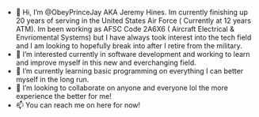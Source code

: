 - 👋 Hi, I’m @ObeyPrinceJay AKA Jeremy Hines. Im currently finishing up 20 years of serving in the United States Air Force ( Currently at 12 years ATM). Im been working as AFSC Code 2A6X6 ( Aircraft Electrical & Envriomental Systems) but I have always took interest into the tech field and I am looking to hopefully break into after I retire from the military.
- 👀 I’m interested currently in software development and working to learn and improve myself in this new and everchanging field.
- 🌱 I’m currently learning basic programming on everything I can better myself in the long run.
- 💞️ I’m looking to collaborate on anyone and everyone lol the more experience the better for me!
- 📫 You can reach me on here for now!

<!---
ObeyPrinceJay/ObeyPrinceJay is a ✨ special ✨ repository because its `README.md` (this file) appears on your GitHub profile.
You can click the Preview link to take a look at your changes.
--->
